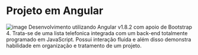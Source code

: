 # Projeto em Angular

![image](https://user-images.githubusercontent.com/112425995/198378522-3ea8700c-2077-4655-87a6-5f8e293aee94.png)
Desenvolvimento utilizando Angular v1.8.2 com apoio de Bootstrap 4. Trata-se de uma lista telefonica integrada com um back-end totalmente programado em JavaScript.
Possui interação fluida e além disso demonstra habilidade em organização e tratamento de um projeto. 
